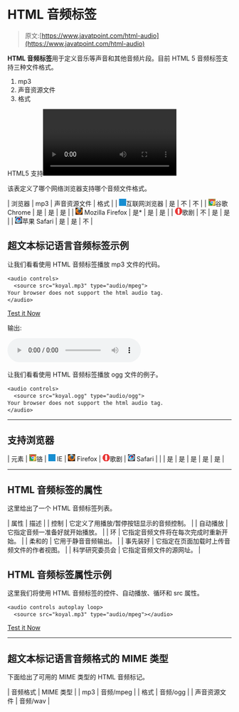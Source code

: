 # HTML 音频标签

> 原文:[https://www.javatpoint.com/html-audio](https://www.javatpoint.com/html-audio)

**HTML 音频标签**用于定义音乐等声音和其他音频片段。目前 HTML 5 音频标签支持三种文件格式。

1.  mp3
2.  声音资源文件
3.  格式

HTML5 支持<video>和

<audio>控件。Flash、Silverlight 和类似的技术被用来播放多媒体项目。</audio></video> 

该表定义了哪个网络浏览器支持哪个音频文件格式。

| 浏览器 | mp3 | 声音资源文件 | 格式 |
| ![ie browser](img/83dd23df1fe8373fd5bf054b2c1dd88b.png)互联网浏览器 | 是 | 不 | 不 |
| ![chrome browser](img/4fbdc93dc2016c5049ed108e7318df19.png)谷歌 Chrome | 是 | 是 | 是 |
| ![firefox browser](img/4f001fff393888a8a807ed29b28145d1.png) Mozilla Firefox | 是* | 是 | 是 |
| ![opera browser](img/6cad4a592cc69a052056a0577b4aac65.png)歌剧 | 不 | 是 | 是 |
| ![safari browser](img/a0f6a9711a92203c5dc5c127fe9c9fca.png)苹果 Safari | 是 | 是 | 不 |

## 超文本标记语言音频标签示例

让我们看看使用 HTML 音频标签播放 mp3 文件的代码。

```
<audio controls>
  <source src="koyal.mp3" type="audio/mpeg">
Your browser does not support the html audio tag.
</audio>

```

[Test it Now](https://www.javatpoint.com/oprweb/test.jsp?filename=htmlaudio1)

输出:

<audio controls=""><source src="/oprweb/koyal.mp3" type="audio/mpeg"> Your browser does not support the html audio tag.</audio>

让我们看看使用 HTML 音频标签播放 ogg 文件的例子。

```
<audio controls>
  <source src="koyal.ogg" type="audio/ogg">
Your browser does not support the html audio tag.
</audio>

```

* * *

## 支持浏览器

| 元素 | ![chrome browser](img/4fbdc93dc2016c5049ed108e7318df19.png)铬 | ![ie browser](img/83dd23df1fe8373fd5bf054b2c1dd88b.png) IE | ![firefox browser](img/4f001fff393888a8a807ed29b28145d1.png) Firefox | ![opera browser](img/6cad4a592cc69a052056a0577b4aac65.png)歌剧 | ![safari browser](img/a0f6a9711a92203c5dc5c127fe9c9fca.png) Safari |
|  | 是 | 是 | 是 | 是 | 是 |

* * *

## HTML 音频标签的属性

这里给出了一个 HTML 音频标签列表。

| 属性 | 描述 |
| 控制 | 它定义了用播放/暂停按钮显示的音频控制。 |
| 自动播放 | 它指定音频一准备好就开始播放。 |
| 环 | 它指定音频文件将在每次完成时重新开始。 |
| 柔和的 | 它用于静音音频输出。 |
| 事先装好 | 它指定在页面加载时上传音频文件的作者视图。 |
| 科学研究委员会 | 它指定音频文件的源网址。 |

## HTML 音频标签属性示例

这里我们将使用 HTML 音频标签的控件、自动播放、循环和 src 属性。

```
<audio controls autoplay loop>
  <source src="koyal.mp3" type="audio/mpeg"></audio>

```

[Test it Now](https://www.javatpoint.com/oprweb/test.jsp?filename=htmlaudio2)

* * *

## 超文本标记语言音频格式的 MIME 类型

下面给出了可用的 MIME 类型的 HTML 音频标记。

| 音频格式 | MIME 类型 |
| mp3 | 音频/mpeg |
| 格式 | 音频/ogg |
| 声音资源文件 | 音频/wav |
